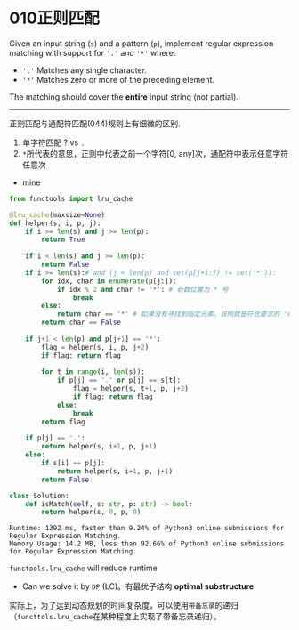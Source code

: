 # 010正则匹配

Given an input string (`s`) and a pattern (`p`), implement regular expression matching with support for `'.'` and `'*'` where:` `

- `'.'` Matches any single character.
- `'*'` Matches zero or more of the preceding element.

The matching should cover the **entire** input string (not partial).

---

正则匹配与通配符匹配(044)规则上有细微的区别.

1. 单字符匹配 ? vs `.`
2. `*`所代表的意思，正则中代表之前一个字符[0, any]次，通配符中表示任意字符任意次

* mine

```python
from functools import lru_cache

@lru_cache(maxsize=None)
def helper(s, i, p, j):
    if i >= len(s) and j >= len(p):
        return True
    
    if i < len(s) and j >= len(p):
        return False
    if i >= len(s):# and (j < len(p) and set(p[j+1:]) != set('*')):
        for idx, char in enumerate(p[j:]):
            if idx % 2 and char != '*': # 奇数位置为 * 号
                break
        else:
            return char == '*' # 如果没有寻找到指定元素，说明就是符合要求的 'char*.*'序列
        return char == False
    
    if j+1 < len(p) and p[j+1] == '*':
        flag = helper(s, i, p, j+2)
        if flag: return flag
        
        for t in range(i, len(s)):
            if p[j] == '.' or p[j] == s[t]:
                flag = helper(s, t+1, p, j+2)
                if flag: return flag
            else:
                break
        return flag
    
    if p[j] == '.':
        return helper(s, i+1, p, j+1)
    else:
        if s[i] == p[j]:
            return helper(s, i+1, p, j+1)
        return False

class Solution:
    def isMatch(self, s: str, p: str) -> bool:
        return helper(s, 0, p, 0)
```

```
Runtime: 1392 ms, faster than 9.24% of Python3 online submissions for Regular Expression Matching.
Memory Usage: 14.2 MB, less than 92.66% of Python3 online submissions for Regular Expression Matching.
```

`functools.lru_cache` will reduce runtime

* Can we solve it by `DP` (LC)。有最优子结构 **optimal substructure**

实际上，为了达到动态规划的时间复杂度，可以使用`带备忘录`的递归（`functtols.lru_cache`在某种程度上实现了带备忘录递归）。

